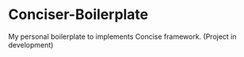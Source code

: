 # Conciser-Boilerplate
My personal boilerplate to implements Concise framework.
(Project in development)
